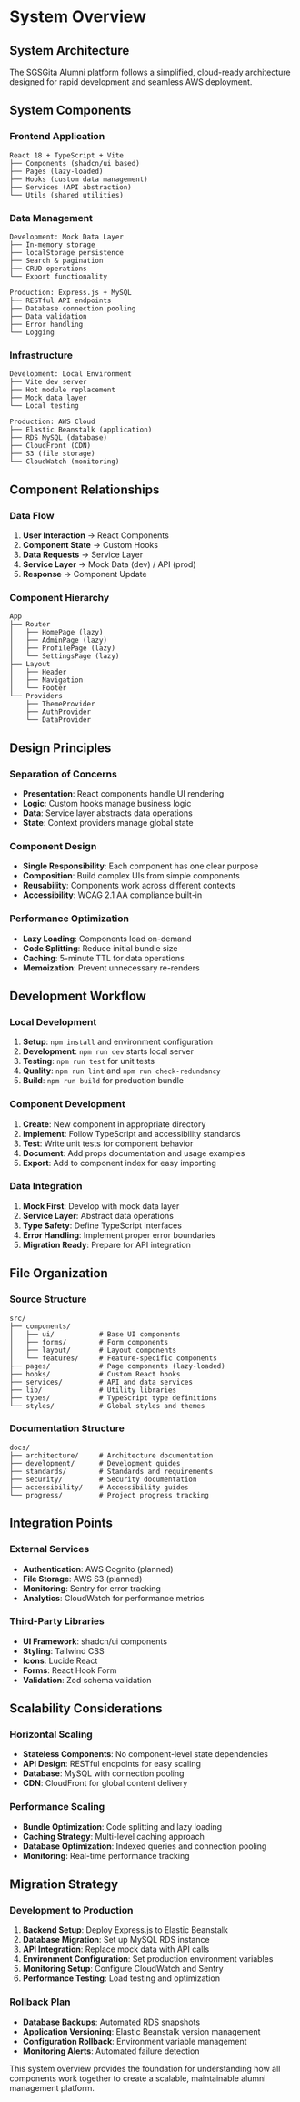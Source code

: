 # System Overview

## System Architecture

The SGSGita Alumni platform follows a simplified, cloud-ready architecture designed for rapid development and seamless AWS deployment.

## System Components

### Frontend Application
```
React 18 + TypeScript + Vite
├── Components (shadcn/ui based)
├── Pages (lazy-loaded)
├── Hooks (custom data management)
├── Services (API abstraction)
└── Utils (shared utilities)
```

### Data Management
```
Development: Mock Data Layer
├── In-memory storage
├── localStorage persistence
├── Search & pagination
├── CRUD operations
└── Export functionality

Production: Express.js + MySQL
├── RESTful API endpoints
├── Database connection pooling
├── Data validation
├── Error handling
└── Logging
```

### Infrastructure
```
Development: Local Environment
├── Vite dev server
├── Hot module replacement
├── Mock data layer
└── Local testing

Production: AWS Cloud
├── Elastic Beanstalk (application)
├── RDS MySQL (database)
├── CloudFront (CDN)
├── S3 (file storage)
└── CloudWatch (monitoring)
```

## Component Relationships

### Data Flow
1. **User Interaction** → React Components
2. **Component State** → Custom Hooks
3. **Data Requests** → Service Layer
4. **Service Layer** → Mock Data (dev) / API (prod)
5. **Response** → Component Update

### Component Hierarchy
```
App
├── Router
│   ├── HomePage (lazy)
│   ├── AdminPage (lazy)
│   ├── ProfilePage (lazy)
│   └── SettingsPage (lazy)
├── Layout
│   ├── Header
│   ├── Navigation
│   └── Footer
└── Providers
    ├── ThemeProvider
    ├── AuthProvider
    └── DataProvider
```

## Design Principles

### Separation of Concerns
- **Presentation**: React components handle UI rendering
- **Logic**: Custom hooks manage business logic
- **Data**: Service layer abstracts data operations
- **State**: Context providers manage global state

### Component Design
- **Single Responsibility**: Each component has one clear purpose
- **Composition**: Build complex UIs from simple components
- **Reusability**: Components work across different contexts
- **Accessibility**: WCAG 2.1 AA compliance built-in

### Performance Optimization
- **Lazy Loading**: Components load on-demand
- **Code Splitting**: Reduce initial bundle size
- **Caching**: 5-minute TTL for data operations
- **Memoization**: Prevent unnecessary re-renders

## Development Workflow

### Local Development
1. **Setup**: `npm install` and environment configuration
2. **Development**: `npm run dev` starts local server
3. **Testing**: `npm run test` for unit tests
4. **Quality**: `npm run lint` and `npm run check-redundancy`
5. **Build**: `npm run build` for production bundle

### Component Development
1. **Create**: New component in appropriate directory
2. **Implement**: Follow TypeScript and accessibility standards
3. **Test**: Write unit tests for component behavior
4. **Document**: Add props documentation and usage examples
5. **Export**: Add to component index for easy importing

### Data Integration
1. **Mock First**: Develop with mock data layer
2. **Service Layer**: Abstract data operations
3. **Type Safety**: Define TypeScript interfaces
4. **Error Handling**: Implement proper error boundaries
5. **Migration Ready**: Prepare for API integration

## File Organization

### Source Structure
```
src/
├── components/
│   ├── ui/           # Base UI components
│   ├── forms/        # Form components
│   ├── layout/       # Layout components
│   └── features/     # Feature-specific components
├── pages/            # Page components (lazy-loaded)
├── hooks/            # Custom React hooks
├── services/         # API and data services
├── lib/              # Utility libraries
├── types/            # TypeScript type definitions
└── styles/           # Global styles and themes
```

### Documentation Structure
```
docs/
├── architecture/     # Architecture documentation
├── development/      # Development guides
├── standards/        # Standards and requirements
├── security/         # Security documentation
├── accessibility/    # Accessibility guides
└── progress/         # Project progress tracking
```

## Integration Points

### External Services
- **Authentication**: AWS Cognito (planned)
- **File Storage**: AWS S3 (planned)
- **Monitoring**: Sentry for error tracking
- **Analytics**: CloudWatch for performance metrics

### Third-Party Libraries
- **UI Framework**: shadcn/ui components
- **Styling**: Tailwind CSS
- **Icons**: Lucide React
- **Forms**: React Hook Form
- **Validation**: Zod schema validation

## Scalability Considerations

### Horizontal Scaling
- **Stateless Components**: No component-level state dependencies
- **API Design**: RESTful endpoints for easy scaling
- **Database**: MySQL with connection pooling
- **CDN**: CloudFront for global content delivery

### Performance Scaling
- **Bundle Optimization**: Code splitting and lazy loading
- **Caching Strategy**: Multi-level caching approach
- **Database Optimization**: Indexed queries and connection pooling
- **Monitoring**: Real-time performance tracking

## Migration Strategy

### Development to Production
1. **Backend Setup**: Deploy Express.js to Elastic Beanstalk
2. **Database Migration**: Set up MySQL RDS instance
3. **API Integration**: Replace mock data with API calls
4. **Environment Configuration**: Set production environment variables
5. **Monitoring Setup**: Configure CloudWatch and Sentry
6. **Performance Testing**: Load testing and optimization

### Rollback Plan
- **Database Backups**: Automated RDS snapshots
- **Application Versioning**: Elastic Beanstalk version management
- **Configuration Rollback**: Environment variable management
- **Monitoring Alerts**: Automated failure detection

This system overview provides the foundation for understanding how all components work together to create a scalable, maintainable alumni management platform.
